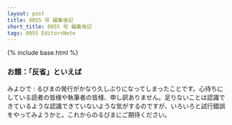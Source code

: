 ```yaml
---
layout: post
title: 0055 号 編集後記
short_title: 0055 号 編集後記
tags: 0055 EditorsNote
---
```

{% include base.html %}


### お題：「反省」といえば

みよひで
:  るびまの発行がかなり久しぶりになってしまったことです。心待ちにしている読者の皆様や執筆者の皆様、申し訳ありません。足りないことは認識できているような認識できていないような気がするのですが、いろいろと試行錯誤をやってみようかと。これからのるびまにご期待ください。


